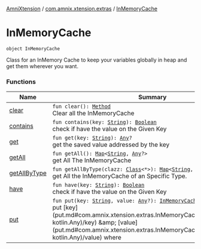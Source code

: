 [AmniXtension](../../index.md) / [com.amnix.xtension.extras](../index.md) / [InMemoryCache](./index.md)

# InMemoryCache

`object InMemoryCache`

Class for an InMemory Cache to keep your variables globally in heap and get them wherever you want.

### Functions

| Name | Summary |
|---|---|
| [clear](clear.md) | `fun clear(): `[`Method`](http://docs.oracle.com/javase/6/docs/api/java/lang/reflect/Method.html)<br>Clear all the InMemoryCache |
| [contains](contains.md) | `fun contains(key: `[`String`](https://kotlinlang.org/api/latest/jvm/stdlib/kotlin/-string/index.html)`): `[`Boolean`](https://kotlinlang.org/api/latest/jvm/stdlib/kotlin/-boolean/index.html)<br>check if have the value on the Given Key |
| [get](get.md) | `fun get(key: `[`String`](https://kotlinlang.org/api/latest/jvm/stdlib/kotlin/-string/index.html)`): `[`Any`](https://kotlinlang.org/api/latest/jvm/stdlib/kotlin/-any/index.html)`?`<br>get the saved value addressed by the key |
| [getAll](get-all.md) | `fun getAll(): `[`Map`](https://kotlinlang.org/api/latest/jvm/stdlib/kotlin.collections/-map/index.html)`<`[`String`](https://kotlinlang.org/api/latest/jvm/stdlib/kotlin/-string/index.html)`, `[`Any`](https://kotlinlang.org/api/latest/jvm/stdlib/kotlin/-any/index.html)`?>`<br>get All The InMemoryCache |
| [getAllByType](get-all-by-type.md) | `fun getAllByType(clazz: `[`Class`](http://docs.oracle.com/javase/6/docs/api/java/lang/Class.html)`<*>): `[`Map`](https://kotlinlang.org/api/latest/jvm/stdlib/kotlin.collections/-map/index.html)`<`[`String`](https://kotlinlang.org/api/latest/jvm/stdlib/kotlin/-string/index.html)`, `[`Any`](https://kotlinlang.org/api/latest/jvm/stdlib/kotlin/-any/index.html)`?>`<br>get All the InMemoryCache of an Specific Type. |
| [have](have.md) | `fun have(key: `[`String`](https://kotlinlang.org/api/latest/jvm/stdlib/kotlin/-string/index.html)`): `[`Boolean`](https://kotlinlang.org/api/latest/jvm/stdlib/kotlin/-boolean/index.html)<br>check if have the value on the Given Key |
| [put](put.md) | `fun put(key: `[`String`](https://kotlinlang.org/api/latest/jvm/stdlib/kotlin/-string/index.html)`, value: `[`Any`](https://kotlinlang.org/api/latest/jvm/stdlib/kotlin/-any/index.html)`?): `[`InMemoryCache`](./index.md)<br>put [key](put.md#com.amnix.xtension.extras.InMemoryCache$put(kotlin.String, kotlin.Any)/key) &amp; [value](put.md#com.amnix.xtension.extras.InMemoryCache$put(kotlin.String, kotlin.Any)/value) where |
